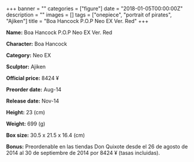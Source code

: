+++
banner = ""
categories = ["figure"]
date = "2018-01-05T00:00:00Z"
description = ""
images = []
tags = ["onepiece", "portrait of pirates", "Ajiken"]
title = "Boa Hancock P.O.P Neo EX Ver. Red"
+++

**Name:** Boa Hancock P.O.P Neo EX Ver. Red

**Character:** Boa Hancock

**Category:** Neo EX 

**Sculptor:** Ajiken

**Official price:** 8424 ¥

**Preorder date:** Aug-14

**Release date:** Nov-14

**Height:** 23 (cm)

**Weight:** 699 (g)

**Box size:** 30.5 x 21.5 x 16.4 (cm)

**Bonus:** Preordenable en las tiendas Don Quixote desde el 26 de agosto de 2014 al 30 de septiembre de 2014 por 8424 ¥ (tasas incluidas).
